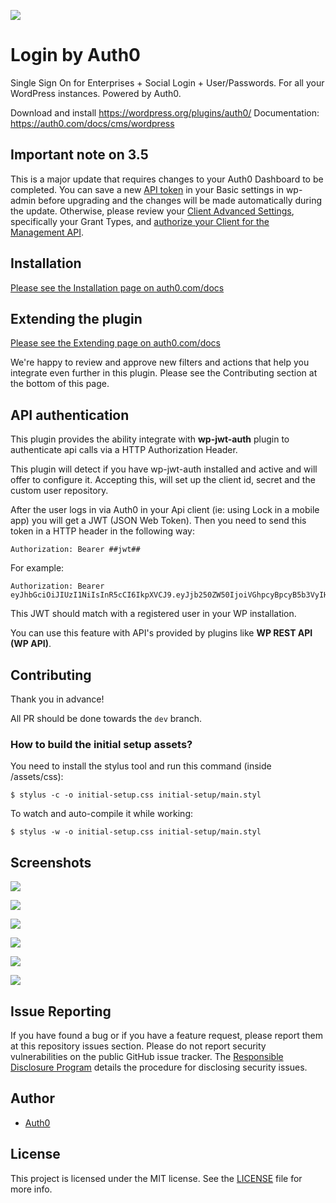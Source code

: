 ![](https://raw.githubusercontent.com/auth0/wp-auth0/master/banner-1544x500.png)

Login by Auth0
====

Single Sign On for Enterprises + Social Login + User/Passwords. For all your WordPress instances. Powered by Auth0.

Download and install <https://wordpress.org/plugins/auth0/>
Documentation: <https://auth0.com/docs/cms/wordpress>

## Important note on 3.5

This is a major update that requires changes to your Auth0 Dashboard to be completed. You can save a new [API token](https://auth0.com/docs/api/management/v2/tokens#get-a-token-manually) in your Basic settings in wp-admin before upgrading and the changes will be made automatically during the update. Otherwise, please review your [Client Advanced Settings](https://auth0.com/docs/cms/wordpress/configuration#client-setup), specifically your Grant Types, and [authorize your Client for the Management API](https://auth0.com/docs/cms/wordpress/configuration#authorize-the-client-for-the-management-api). 

## Installation

[Please see the Installation page on auth0.com/docs](https://auth0.com/docs/cms/wordpress/installation)

## Extending the plugin

[Please see the Extending page on auth0.com/docs](https://auth0.com/docs/cms/wordpress/extending)

We're happy to review and approve new filters and actions that help you integrate even further in this plugin. Please
 see the Contributing section at the bottom of this page.

## API authentication

This plugin provides the ability integrate with **wp-jwt-auth** plugin to authenticate api calls via a HTTP Authorization Header.

This plugin will detect if you have wp-jwt-auth installed and active and will offer to configure it. Accepting this, will set up the client id, secret and the custom user repository.

After the user logs in via Auth0 in your Api client (ie: using Lock in a mobile app) you will get a JWT (JSON Web Token). Then you need to send this token in a HTTP header in the following way:

```
Authorization: Bearer ##jwt##
```

For example:

```
Authorization: Bearer eyJhbGciOiJIUzI1NiIsInR5cCI6IkpXVCJ9.eyJjb250ZW50IjoiVGhpcyBpcyB5b3VyIHVzZXIgSldUIHByb3ZpZGVkIGJ5IHRoZSBBdXRoMCBzZXJ2ZXIifQ.b47GoWoY_5n4jIyG0hPTLFEQtSegnVydcvl6gpWNeUE
```

This JWT should match with a registered user in your WP installation.

You can use this feature with API's provided by plugins like **WP REST API (WP API)**.

## Contributing

Thank you in advance!

All PR should be done towards the `dev` branch.

### How to build the initial setup assets?

You need to install the stylus tool and run this command (inside /assets/css):

```
$ stylus -c -o initial-setup.css initial-setup/main.styl
```

To watch and auto-compile it while working:

```
$ stylus -w -o initial-setup.css initial-setup/main.styl
```

## Screenshots

![](https://raw.githubusercontent.com/auth0/wp-auth0/master/screenshot-1.png)

![](https://raw.githubusercontent.com/auth0/wp-auth0/master/screenshot-2.png)

![](https://raw.githubusercontent.com/auth0/wp-auth0/master/screenshot-3.png)

![](https://raw.githubusercontent.com/auth0/wp-auth0/master/screenshot-4.png)

![](https://raw.githubusercontent.com/auth0/wp-auth0/master/screenshot-5.png)

![](https://raw.githubusercontent.com/auth0/wp-auth0/master/screenshot-6.png)

## Issue Reporting

If you have found a bug or if you have a feature request, please report them at this repository issues section. Please do not report security vulnerabilities on the public GitHub issue tracker. The [Responsible Disclosure Program](https://auth0.com/whitehat) details the procedure for disclosing security issues.

## Author

* [Auth0](auth0.com)

## License

This project is licensed under the MIT license. See the [LICENSE](LICENSE) file for more info.
